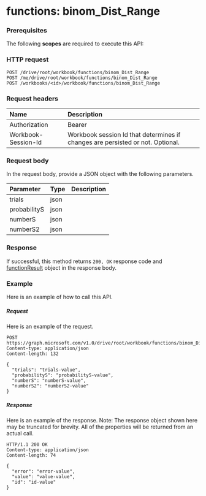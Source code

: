 # functions: binom_Dist_Range


### Prerequisites
The following **scopes** are required to execute this API: 
### HTTP request
<!-- { "blockType": "ignored" } -->
```http
POST /drive/root/workbook/functions/binom_Dist_Range
POST /me/drive/root/workbook/functions/binom_Dist_Range
POST /workbooks/<id>/workbook/functions/binom_Dist_Range

```
### Request headers
| Name       | Description|
|:---------------|:----------|
| Authorization  | Bearer <code>|
| Workbook-Session-Id  | Workbook session Id that determines if changes are persisted or not. Optional.|

### Request body
In the request body, provide a JSON object with the following parameters.

| Parameter	   | Type	|Description|
|:---------------|:--------|:----------|
|trials|json||
|probabilityS|json||
|numberS|json||
|numberS2|json||

### Response
If successful, this method returns `200, OK` response code and [functionResult](../resources/functionresult.md) object in the response body.

### Example
Here is an example of how to call this API.
##### Request
Here is an example of the request.
<!-- {
  "blockType": "request",
  "name": "functions_binom_dist_range"
}-->
```http
POST https://graph.microsoft.com/v1.0/drive/root/workbook/functions/binom_Dist_Range
Content-type: application/json
Content-length: 132

{
  "trials": "trials-value",
  "probabilityS": "probabilityS-value",
  "numberS": "numberS-value",
  "numberS2": "numberS2-value"
}
```

##### Response
Here is an example of the response. Note: The response object shown here may be truncated for brevity. All of the properties will be returned from an actual call.
<!-- {
  "blockType": "response",
  "truncated": true,
  "@odata.type": "microsoft.graph.functionResult"
} -->
```http
HTTP/1.1 200 OK
Content-type: application/json
Content-length: 74

{
  "error": "error-value",
  "value": "value-value",
  "id": "id-value"
}
```

<!-- uuid: 8fcb5dbc-d5aa-4681-8e31-b001d5168d79
2015-10-25 14:57:30 UTC -->
<!-- {
  "type": "#page.annotation",
  "description": "functions: binom_Dist_Range",
  "keywords": "",
  "section": "documentation",
  "tocPath": ""
}-->